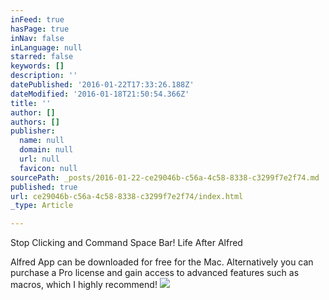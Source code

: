 ```yaml
---
inFeed: true
hasPage: true
inNav: false
inLanguage: null
starred: false
keywords: []
description: ''
datePublished: '2016-01-22T17:33:26.188Z'
dateModified: '2016-01-18T21:50:54.366Z'
title: ''
author: []
authors: []
publisher:
  name: null
  domain: null
  url: null
  favicon: null
sourcePath: _posts/2016-01-22-ce29046b-c56a-4c58-8338-c3299f7e2f74.md
published: true
url: ce29046b-c56a-4c58-8338-c3299f7e2f74/index.html
_type: Article

---
```

Stop Clicking and Command Space Bar! Life After Alfred

Alfred App can be downloaded for free for the Mac. Alternatively you can purchase a Pro license and gain access to advanced features such as macros, which I highly recommend!
![](https://the-grid-user-content.s3-us-west-2.amazonaws.com/0f0a3184-5f96-4626-a70e-85e3d48d4ad4.png)